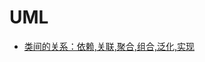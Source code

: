 # UML

- [类间的关系：依赖,关联,聚合,组合,泛化,实现](https://seanzhangxy.github.io/blog/2016/06/05/association-vs-dependency-vs-aggregation-vs-composition/)

